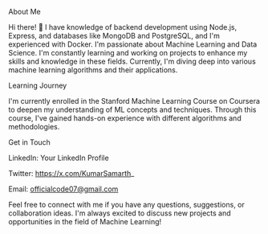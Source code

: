 About Me

Hi there! 👋 I have knowledge of backend development using Node.js, Express, and databases like MongoDB and PostgreSQL, and I'm experienced with Docker. I'm passionate about Machine Learning and Data Science. I'm constantly learning and working on projects to enhance my skills and knowledge in these fields. Currently, I'm diving deep into various machine learning algorithms and their applications.

Learning Journey

I'm currently enrolled in the Stanford Machine Learning Course on Coursera to deepen my understanding of ML concepts and techniques. Through this course, I've gained hands-on experience with different algorithms and methodologies.

Get in Touch

LinkedIn: Your LinkedIn Profile

Twitter: https://x.com/KumarSamarth_

Email: officialcode07@gmail.com

Feel free to connect with me if you have any questions, suggestions, or collaboration ideas. I'm always excited to discuss new projects and opportunities in the field of Machine Learning!
<!---
Kumar-Samarth/Kumar-Samarth is a ✨ special ✨ repository because its `README.md` (this file) appears on your GitHub profile.
You can click the Preview link to take a look at your changes.
--->
